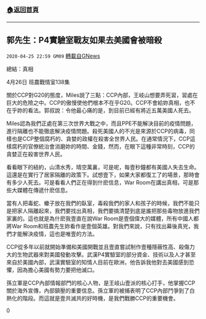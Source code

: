 ###  [:house:返回首頁](https://github.com/ourhimalayas/txt)
---

## 郭先生：P4實驗室戰友如果去美國會被暗殺
`2020-04-25 22:59 GM09` [轉載自GNews](https://gnews.org/zh-hant/184628/)

總結：真相

4月26日 班農戰情室138集

關於CCP對G20的態度，Miles說了三點：CCP內部，王岐山想要弄死習，習處在巨大的危險之中。CCP的傲慢使他們根本不在乎G20。CCP不會給妳真相，也不在乎妳的看法。郭叔說：令他最心痛的是，到目前已經有將近五萬美國人死去。

Miles認為我們正處在第三次世界大戰之中，而且PPE不能解決目前的疫情問題，進行隔離也不能徹底解決疫情問題。殺死美國人的不光是來源於CCP的病毒，同樣也是CCP整個腐朽的、貪婪的政權在殺害全世界人民。在通常情況下，CCP這樣腐朽的官僚統治會消磨妳的時間、金錢，然而，在眼下這種非常時刻，CCP的貪婪正在殺害世界人民。

看看眼下的紐約，山清水秀，晴空萬裏，可是呢，每壹秒鐘都有美國人失去生命。這還是在實行了居家隔離的政策下。試想壹下，如果大家都復工了的場景，那時會有多少人死去。可是看看人們正在得到什麽信息，War Room在講出真相，可是那些大媒體在傳遞什麽信息。

當有人把毒蛇、蠍子放在我們的臥室，毒殺我們的家人和孩子的時候，我們不能只是把家人隔離起來，我們要找出真相，我們要搞清楚到底是誰把那些毒物放進我們家裏的。這也就是為什麽我壹直在說War Room是壹個偉大的媒體，所有中國人都將War Room和班農先生妳看作是壹個英雄。對我們來說，只有找出幕後真兇，我們才能解決疫情，這也是唯壹的方法。

CCP從多年以前就開始準備和美國開戰並且壹直嘗試制作壹種隱蔽性高、殺傷力大的生物武器來對美國發動攻擊。武漢P4實驗室的部分資金、技術以及人才甚至來自於美國內部，武漢實驗室的知情人目前在歐洲，他告訴我他對去美國感到恐懼，因為擔心美國有勢力要把他滅口。

孫立軍是CCP內部情報部門的核心人物，是王岐山壹派的核心打手，他掌握CCP關於海外宣傳，內部鎮壓的重要信息。孫立軍的被捕表明了CCP內部鬥爭到了白熱化的階段。而這就是壹共滅共的好時機，是我們戰勝CCP的重要機會。

0

